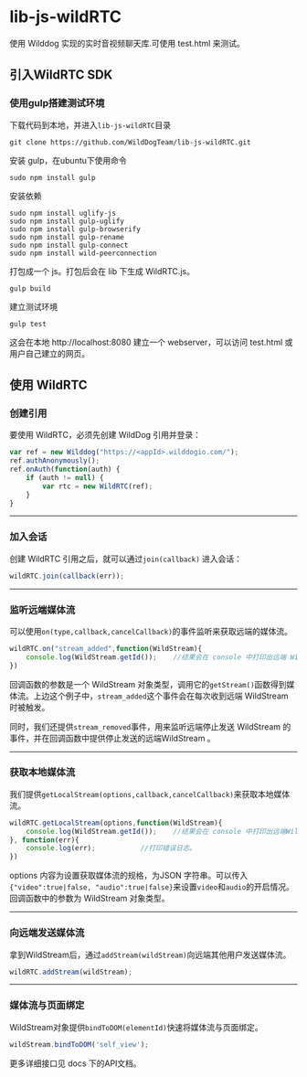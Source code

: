 # lib-js-wildRTC
使用 Wilddog 实现的实时音视频聊天库.可使用 test.html 来测试。

## 引入WildRTC SDK
### 使用gulp搭建测试环境

下载代码到本地，并进入`lib-js-wildRTC`目录

	git clone https://github.com/WildDogTeam/lib-js-wildRTC.git

安装 gulp，在ubuntu下使用命令

	sudo npm install gulp

安装依赖

	sudo npm install uglify-js
	sudo npm install gulp-uglify
	sudo npm install gulp-browserify
	sudo npm install gulp-rename
	sudo npm install gulp-connect
	sudo npm install wild-peerconnection

打包成一个 js。打包后会在 lib 下生成 WildRTC.js。

	gulp build

建立测试环境

	gulp test

这会在本地 http://localhost:8080 建立一个 webserver，可以访问 test.html 或用户自己建立的网页。

## 使用 WildRTC
### 创建引用

要使用 WildRTC，必须先创建 WildDog 引用并登录：

```js
var ref = new Wilddog("https://<appId>.wilddogio.com/");
ref.authAnonymously();
ref.onAuth(function(auth) {
    if (auth != null) {
        var rtc = new WildRTC(ref);
    }
}
```

<hr>

### 加入会话

创建 WildRTC 引用之后，就可以通过`join(callback)` 进入会话：

```js
wildRTC.join(callback(err));
```
<hr>

### 监听远端媒体流

可以使用`on(type,callback,cancelCallback)`的事件监听来获取远端的媒体流。

```js
wildRTC.on("stream_added",function(WildStream){
	console.log(WildStream.getId());	//结果会在 console 中打印出远端 WildStream 的 Id
})
```

回调函数的参数是一个 WildStream 对象类型，调用它的`getStream()`函数得到媒体流。上边这个例子中，`stream_added`这个事件会在每次收到远端 WildStream 时被触发。

同时，我们还提供`stream_removed`事件，用来监听远端停止发送 WildStream 的事件，并在回调函数中提供停止发送的远端WildStream 。

<hr>

### 获取本地媒体流

我们提供`getLocalStream(options,callback,cancelCallback)`来获取本地媒体流。

```js
wildRTC.getLocalStream(options,function(WildStream){
	console.log(WildStream.getId());	//结果会在 console 中打印出远端WildStream的Id
}, function(err){
	console.log(err);			//打印错误日志。
})
```

options 内容为设置获取媒体流的规格，为JSON 字符串。可以传入`{"video":true|false, "audio":true|false}`来设置`video`和`audio`的开启情况。回调函数中的参数为 WildStream 对象类型。


<hr>

### 向远端发送媒体流

拿到WildStream后，通过`addStream(wildStream)`向远端其他用户发送媒体流。

```js
wildRTC.addStream(wildStream);
```

<hr>

### 媒体流与页面绑定

WildStream对象提供`bindToDOM(elementId)`快速将媒体流与页面绑定。

```js
wildStream.bindToDOM('self_view');
```

更多详细接口见 docs 下的API文档。


